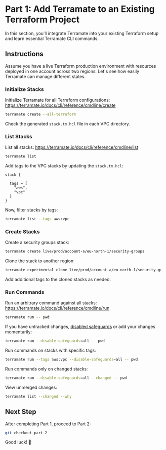 # Part 1: Add Terramate to an Existing Terraform Project

In this section, you'll integrate Terramate into your existing Terraform setup and learn essential Terramate CLI commands.

## Instructions

Assume you have a live Terraform production environment with resources deployed in one account across two regions. Let's see how easily Terramate can manage different states.

### Initialize Stacks

Initialize Terramate for all Terraform configurations: <https://terramate.io/docs/cli/reference/cmdline/create>

```bash
terramate create --all-terraform
```

Check the generated `stack.tm.hcl` file in each VPC directory.

### List Stacks

List all stacks: <https://terramate.io/docs/cli/reference/cmdline/list>

```bash
terramate list
```

Add tags to the VPC stacks by updating the `stack.tm.hcl`:

```hcl
stack {
  ...
  tags = [
    "aws",
    "vpc"
  ]
}
```

Now, filter stacks by tags:

```bash
terramate list --tags aws:vpc
```

### Create Stacks

Create a security groups stack:

```bash
terramate create live/prod/account-a/eu-north-1/security-groups
```

Clone the stack to another region:

```bash
terramate experimental clone live/prod/account-a/eu-north-1/security-groups live/prod/account-a/eu-central-1/security-groups
```

Add additional tags to the cloned stacks as needed.

### Run Commands

Run an arbitrary command against all stacks: <https://terramate.io/docs/cli/reference/cmdline/run>

```bash
terramate run -- pwd
```

If you have untracked changes, [disabled safeguards](https://terramate.io/docs/cli/orchestration/safeguards) or add your changes momentarily:

```bash
terramate run --disable-safeguards=all -- pwd
```

Run commands on stacks with specific tags:

```bash
terramate run --tags aws:vpc --disable-safeguards=all -- pwd
```

Run commands only on changed stacks:

```bash
terramate run --disable-safeguards=all --changed -- pwd
```

View unmerged changes:

```bash
terramate list --changed --why
```

## Next Step

After completing Part 1, proceed to Part 2:

```bash
git checkout part-2
```

Good luck! 🚀
